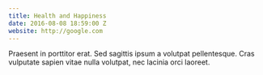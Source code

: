 ```yaml
---
title: Health and Happiness
date: 2016-08-08 18:59:00 Z
website: http://google.com
---
```


Praesent in porttitor erat. Sed sagittis ipsum a volutpat pellentesque. Cras vulputate sapien vitae nulla volutpat, nec lacinia orci laoreet. 